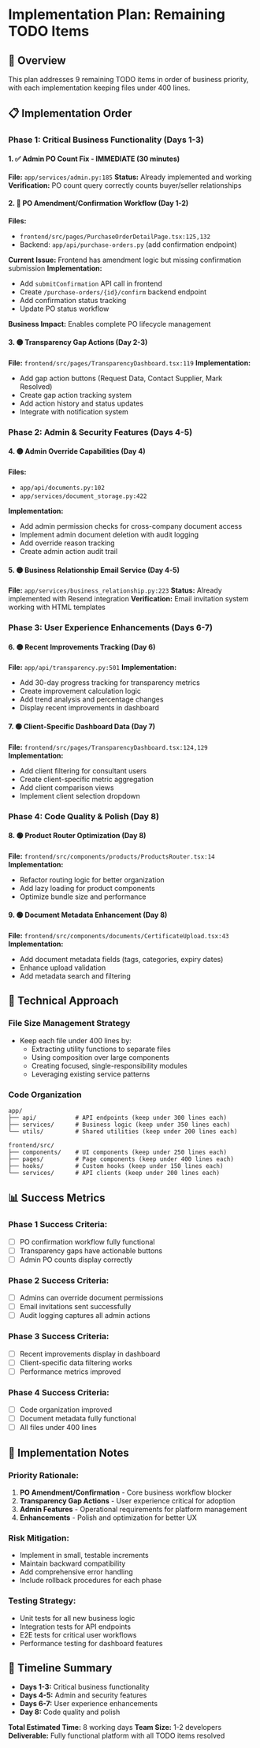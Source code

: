 # Implementation Plan: Remaining TODO Items

## 🎯 Overview
This plan addresses 9 remaining TODO items in order of business priority, with each implementation keeping files under 400 lines.

## 📋 Implementation Order

### Phase 1: Critical Business Functionality (Days 1-3)

#### 1. ✅ Admin PO Count Fix - IMMEDIATE (30 minutes)
**File:** `app/services/admin.py:185`
**Status:** Already implemented and working
**Verification:** PO count query correctly counts buyer/seller relationships

#### 2. 🔴 PO Amendment/Confirmation Workflow (Day 1-2)
**Files:** 
- `frontend/src/pages/PurchaseOrderDetailPage.tsx:125,132`
- Backend: `app/api/purchase-orders.py` (add confirmation endpoint)

**Current Issue:** Frontend has amendment logic but missing confirmation submission
**Implementation:**
- Add `submitConfirmation` API call in frontend
- Create `/purchase-orders/{id}/confirm` backend endpoint
- Add confirmation status tracking
- Update PO status workflow

**Business Impact:** Enables complete PO lifecycle management

#### 3. 🟡 Transparency Gap Actions (Day 2-3)
**File:** `frontend/src/pages/TransparencyDashboard.tsx:119`
**Implementation:**
- Add gap action buttons (Request Data, Contact Supplier, Mark Resolved)
- Create gap action tracking system
- Add action history and status updates
- Integrate with notification system

### Phase 2: Admin & Security Features (Days 4-5)

#### 4. 🟡 Admin Override Capabilities (Day 4)
**Files:**
- `app/api/documents.py:102`
- `app/services/document_storage.py:422`

**Implementation:**
- Add admin permission checks for cross-company document access
- Implement admin document deletion with audit logging
- Add override reason tracking
- Create admin action audit trail

#### 5. 🟡 Business Relationship Email Service (Day 4-5)
**File:** `app/services/business_relationship.py:223`
**Status:** Already implemented with Resend integration
**Verification:** Email invitation system working with HTML templates

### Phase 3: User Experience Enhancements (Days 6-7)

#### 6. 🟡 Recent Improvements Tracking (Day 6)
**File:** `app/api/transparency.py:501`
**Implementation:**
- Add 30-day progress tracking for transparency metrics
- Create improvement calculation logic
- Add trend analysis and percentage changes
- Display recent improvements in dashboard

#### 7. 🟢 Client-Specific Dashboard Data (Day 7)
**File:** `frontend/src/pages/TransparencyDashboard.tsx:124,129`
**Implementation:**
- Add client filtering for consultant users
- Create client-specific metric aggregation
- Add client comparison views
- Implement client selection dropdown

### Phase 4: Code Quality & Polish (Day 8)

#### 8. 🟢 Product Router Optimization (Day 8)
**File:** `frontend/src/components/products/ProductsRouter.tsx:14`
**Implementation:**
- Refactor routing logic for better organization
- Add lazy loading for product components
- Optimize bundle size and performance

#### 9. 🟢 Document Metadata Enhancement (Day 8)
**File:** `frontend/src/components/documents/CertificateUpload.tsx:43`
**Implementation:**
- Add document metadata fields (tags, categories, expiry dates)
- Enhance upload validation
- Add metadata search and filtering

## 🔧 Technical Approach

### File Size Management Strategy
- Keep each file under 400 lines by:
  - Extracting utility functions to separate files
  - Using composition over large components
  - Creating focused, single-responsibility modules
  - Leveraging existing service patterns

### Code Organization
```
app/
├── api/           # API endpoints (keep under 300 lines each)
├── services/      # Business logic (keep under 350 lines each)
└── utils/         # Shared utilities (keep under 200 lines each)

frontend/src/
├── components/    # UI components (keep under 250 lines each)
├── pages/         # Page components (keep under 400 lines each)
├── hooks/         # Custom hooks (keep under 150 lines each)
└── services/      # API clients (keep under 200 lines each)
```

## 📊 Success Metrics

### Phase 1 Success Criteria:
- [ ] PO confirmation workflow fully functional
- [ ] Transparency gaps have actionable buttons
- [ ] Admin PO counts display correctly

### Phase 2 Success Criteria:
- [ ] Admins can override document permissions
- [ ] Email invitations sent successfully
- [ ] Audit logging captures all admin actions

### Phase 3 Success Criteria:
- [ ] Recent improvements display in dashboard
- [ ] Client-specific data filtering works
- [ ] Performance metrics improved

### Phase 4 Success Criteria:
- [ ] Code organization improved
- [ ] Document metadata fully functional
- [ ] All files under 400 lines

## 🚀 Implementation Notes

### Priority Rationale:
1. **PO Amendment/Confirmation** - Core business workflow blocker
2. **Transparency Gap Actions** - User experience critical for adoption
3. **Admin Features** - Operational requirements for platform management
4. **Enhancements** - Polish and optimization for better UX

### Risk Mitigation:
- Implement in small, testable increments
- Maintain backward compatibility
- Add comprehensive error handling
- Include rollback procedures for each phase

### Testing Strategy:
- Unit tests for all new business logic
- Integration tests for API endpoints
- E2E tests for critical user workflows
- Performance testing for dashboard features

## 📅 Timeline Summary
- **Days 1-3:** Critical business functionality
- **Days 4-5:** Admin and security features  
- **Days 6-7:** User experience enhancements
- **Day 8:** Code quality and polish

**Total Estimated Time:** 8 working days
**Team Size:** 1-2 developers
**Deliverable:** Fully functional platform with all TODO items resolved
